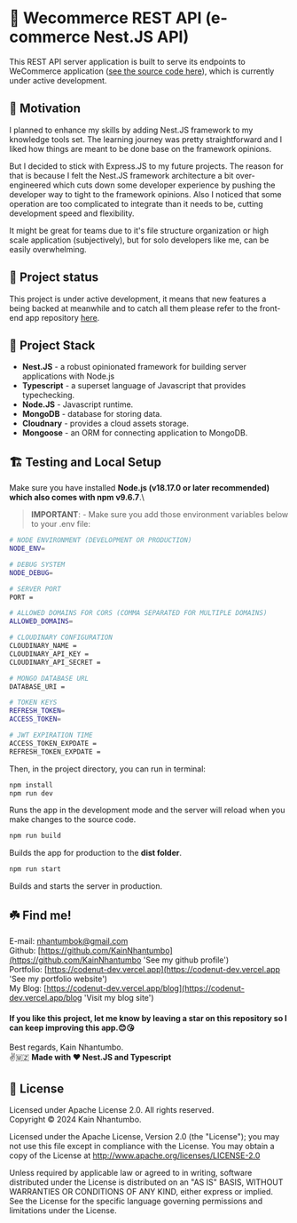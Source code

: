#  🌟 Wecommerce REST API (e-commerce Nest.JS API)

This REST API server application is built to serve its endpoints to WeCommerce application ([see the source code here](https://github.com/KainNhantumbo/ecommerce-app-client)), which is currently under active development.

## 🤩 Motivation
I planned to enhance my skills by adding Nest.JS framework to my knowledge tools set. The learning journey was pretty straightforward and I liked how things are meant to be done base on the framework opinions.

But I decided to stick with Express.JS to my future projects. The reason for that is because I felt the Nest.JS framework architecture a bit over-engineered which cuts down some developer experience by pushing the developer way to tight to the framework opinions. Also I noticed that some operation are too complicated to integrate than it needs to be, cutting development speed and flexibility.

It might be great for teams due to it's file structure organization or high scale application (subjectively), but for solo developers like me, can be easily overwhelming.

## 🌠 Project status

This project is under active development, it means that new features a being backed at meanwhile and to catch all them please refer to the front-end app repository [here](https://github.com/KainNhantumbo/ecommerce-app-client).

## 🐾 Project Stack

- **Nest.JS** - a robust opinionated framework for building server applications with Node.js
- **Typescript** - a superset language of Javascript that provides typechecking.
- **Node.JS** - Javascript runtime.
- **MongoDB** - database for storing data.
- **Cloudnary** - provides a cloud assets storage.
- **Mongoose** - an ORM for connecting application to MongoDB.

## 🏗️ Testing and Local Setup

Make sure you have installed **Node.js (v18.17.0 or later recommended) which also comes with npm v9.6.7**.\

> **IMPORTANT**: - Make sure you add those environment variables below to your .env file:

```bash
# NODE ENVIRONMENT (DEVELOPMENT OR PRODUCTION)
NODE_ENV=

# DEBUG SYSTEM
NODE_DEBUG=

# SERVER PORT
PORT =

# ALLOWED DOMAINS FOR CORS (COMMA SEPARATED FOR MULTIPLE DOMAINS)
ALLOWED_DOMAINS=

# CLOUDINARY CONFIGURATION
CLOUDINARY_NAME =
CLOUDINARY_API_KEY =
CLOUDINARY_API_SECRET =

# MONGO DATABASE URL
DATABASE_URI =

# TOKEN KEYS
REFRESH_TOKEN=
ACCESS_TOKEN=

# JWT EXPIRATION TIME
ACCESS_TOKEN_EXPDATE =
REFRESH_TOKEN_EXPDATE =
```
Then, in the project directory, you can run in terminal:

```bash
npm install
npm run dev
```

Runs the app in the development mode and the server will reload when you make changes to the source code.

```bash
npm run build
```

Builds the app for production to the **dist folder**.

```bash
npm run start
```

Builds and starts the server in production.

## ☘️  Find me!

E-mail: [nhantumbok@gmail.com](nhantumbok@gmail.com 'Send an e-mail')\
Github: [https://github.com/KainNhantumbo](https://github.com/KainNhantumbo 'See my github profile')\
Portfolio: [https://codenut-dev.vercel.app](https://codenut-dev.vercel.app 'See my portfolio website')\
My Blog: [https://codenut-dev.vercel.app/blog](https://codenut-dev.vercel.app/blog 'Visit my blog site')

#### If you like this project, let me know by leaving a star on this repository so I can keep improving this app.😊😘

Best regards, Kain Nhantumbo.\
✌️🇲🇿 **Made with ❤ Nest.JS and Typescript**

## 📜 License

Licensed under Apache License 2.0. All rights reserved.\
Copyright &copy; 2024 Kain Nhantumbo.

Licensed under the Apache License, Version 2.0 (the "License"); you may not use this file except in compliance with the License. You may obtain a copy of the License at http://www.apache.org/licenses/LICENSE-2.0

Unless required by applicable law or agreed to in writing, software distributed under the License is distributed on an "AS IS" BASIS, WITHOUT WARRANTIES OR CONDITIONS OF ANY KIND, either express or implied. See the License for the specific language governing permissions and limitations under the License.
